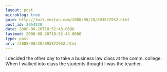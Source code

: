 ```yaml
---
layout: post
microblog: true
guid: http://twit.vmstan.com/2008/08/20/893872952.html
post_id: 3054528
date: 2008-08-20T18:52:43-0600
lastmod: 2008-08-20T18:52:43-0600
type: post
url: /2008/08/20/893872952.html
---
```

I decided the other day to take a business law class at the comm. college. When I walked into class the students thought I was the teacher.
